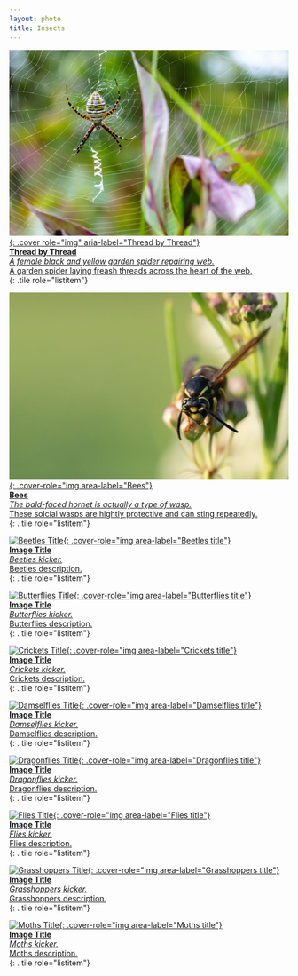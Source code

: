 ```yaml
---
layout: photo
title: Insects
---
```


[![Thread by Thread](/gallery/animals/arachnids/assets/garden-spider/E21A4882.jpg){: .cover role="img" aria-label="Thread by Thread"}  
**Thread by Thread**  
_A female black and yellow garden spider repairing web._  
A garden spider laying freash threads across the heart of the web.  
](/gallery/folder/folder/folder){: .tile role="listitem"}

<div class="grid" role="list">

[![Bees Title](/gallery/animals/insects/bees/assets/bald-faced-hornet/D79A0422.jpg){: .cover-role="img area-label="Bees"}  
**Bees**  
_The bald-faced hornet is actually a type of wasp._  
These solcial wasps are hightly protective and can sting repeatedly.  
](/gallery/insects/bees/bald-faced-hornet){: . tile role="listitem"}

[![Beetles Title](/gallery/folder/folder/assets/image-2.jpg){: .cover-role="img area-label="Beetles title"}  
**Image Title**  
_Beetles kicker._  
Beetles description.  
](/gallery/folder/folder/folder-index){: . tile role="listitem"}

[![Butterflies Title](/gallery/folder/folder/assets/image-3.jpg){: .cover-role="img area-label="Butterflies title"}  
**Image Title**  
_Butterflies kicker._  
Butterflies description.  
](/gallery/folder/folder/folder-index){: . tile role="listitem"}

[![Crickets Title](/gallery/folder/folder/assets/image-4.jpg){: .cover-role="img area-label="Crickets title"}  
**Image Title**  
_Crickets kicker._  
Crickets description.  
](/gallery/folder/folder/folder-index){: . tile role="listitem"}

[![Damselflies Title](/gallery/folder/folder/assets/image-5.jpg){: .cover-role="img area-label="Damselflies title"}  
**Image Title**  
_Damselflies kicker._  
Damselflies description.  
](/gallery/folder/folder/folder-index){: . tile role="listitem"}

[![Dragonflies Title](/gallery/folder/folder/assets/image-6.jpg){: .cover-role="img area-label="Dragonflies title"}  
**Image Title**  
_Dragonflies kicker._  
Dragonflies description.  
](/gallery/folder/folder/folder-index){: . tile role="listitem"}

[![Flies Title](/gallery/folder/folder/assets/image-7.jpg){: .cover-role="img area-label="Flies title"}  
**Image Title**  
_Flies kicker._  
Flies description.  
](/gallery/folder/folder/folder-index){: . tile role="listitem"}

[![Grasshoppers Title](/gallery/folder/folder/assets/image-8.jpg){: .cover-role="img area-label="Grasshoppers title"}  
**Image Title**  
_Grasshoppers kicker._  
Grasshoppers description.  
](/gallery/folder/folder/folder-index){: . tile role="listitem"}

[![Moths Title](/gallery/folder/folder/assets/image-9.jpg){: .cover-role="img area-label="Moths title"}  
**Image Title**  
_Moths kicker._  
Moths description.  
](/gallery/folder/folder/folder-index){: . tile role="listitem"}

</div>
